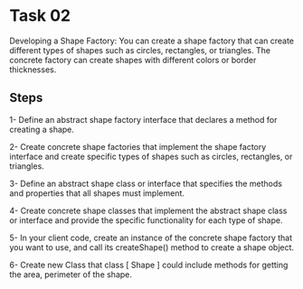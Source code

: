 # Task 02

Developing a Shape Factory: You can create a shape factory that can create different types of shapes such as circles, rectangles, or triangles. The concrete factory can create shapes with different colors or border thicknesses.

## Steps

1- Define an abstract shape factory interface that declares a method for creating a shape.

2- Create concrete shape factories that implement the shape factory interface and create specific types of shapes such as circles, rectangles, or triangles.

3- Define an abstract shape class or interface that specifies the methods and properties that all shapes must implement.

4- Create concrete shape classes that implement the abstract shape class or interface and provide the specific functionality for each type of shape.

5- In your client code, create an instance of the concrete shape factory that you want to use, and call its createShape() method to create a shape object.

6- Create new Class that class [ Shape ] could include methods for getting the area, perimeter of the shape.